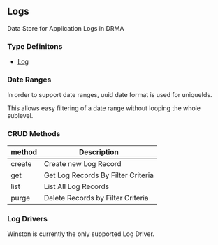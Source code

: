 ## Logs
Data Store for Application Logs in DRMA

### Type Definitons
- [Log](./types/Log.ts)

### Date Ranges
In order to support date ranges, uuid date format is used for uniqueIds.

This allows easy filtering of a date range without looping the whole sublevel.

### CRUD Methods
| method      | Description |
| ----------- | ----------- |
| create      | Create new Log Record |
| get   | Get Log Records By Filter Criteria |
| list   | List All Log Records |
| purge   |  Delete Records by Filter Criteria |


### Log Drivers
Winston is currently the only supported Log Driver.
